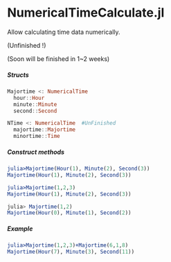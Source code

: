 # NumericalTimeCalculate.jl
Allow calculating time data numerically.

(Unfinished !)

(Soon will be finished in 1~2 weeks)

##### Structs

```julia
Majortime <: NumericalTime
  hour::Hour
  minute::Minute
  second::Second

NTime <: NumericalTime	#UnFinished
  majortime::Majortime
  minortime::Time
```

##### Construct methods

```julia
julia>Majortime(Hour(1), Minute(2), Second(3))
Majortime(Hour(1), Minute(2), Second(3))

julia>Majortime(1,2,3)
Majortime(Hour(1), Minute(2), Second(3))

julia> Majortime(1,2)
Majortime(Hour(0), Minute(1), Second(2))
```

##### Example

```julia
julia>Majortime(1,2,3)+Majortime(6,1,8)
Majortime(Hour(7), Minute(3), Second(11))
```

